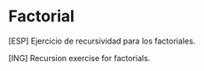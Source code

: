 # Factorial
[ESP]
Ejercicio de recursividad para los factoriales.

[ING]
Recursion exercise for factorials.
